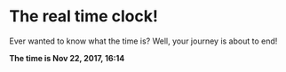 # The real time clock!

Ever wanted to know what the time is? Well, your journey is about to end!

**The time is Nov 22, 2017, 16:14**